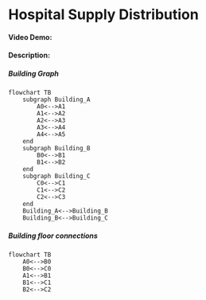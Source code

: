 # Hospital Supply Distribution
#### Video Demo:  <URL HERE>
#### Description:


##### Building Graph
```mermaid
flowchart TB
    subgraph Building_A
        A0<-->A1
        A1<-->A2
        A2<-->A3
        A3<-->A4
        A4<-->A5
    end
    subgraph Building_B
        B0<-->B1
        B1<-->B2
    end
    subgraph Building_C
        C0<-->C1
        C1<-->C2
        C2<-->C3
    end
    Building_A<-->Building_B
    Building_B<-->Building_C
```
##### Building floor connections
```mermaid
flowchart TB
    A0<-->B0
    B0<-->C0
    A1<-->B1
    B1<-->C1
    B2<-->C2
```